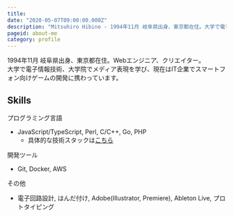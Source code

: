 ```yaml
---
title: 
date: "2020-05-07T09:00:00.000Z"
description: "Mitsuhiro Hibino - 1994年11月 岐阜県出身、東京都在住。大学で電子情報技術、大学院でメディア表現を学び、現在は都内のゲーム会社にてスマートフォン向けゲームの開発に携わっています。"
pageid: about-me
category: profile
---
```



1994年11月 岐阜県出身、東京都在住。Webエンジニア、クリエイター。  
大学で電子情報技術、大学院でメディア表現を学び、現在はIT企業でスマートフォン向けゲームの開発に携わっています。

## Skills

プログラミング言語

- JavaScript/TypeScript, Perl, C/C++, Go, PHP
  - 具体的な技術スタックは[こちら](https://nasustim.hatenadiary.com/entry/2021/01/25/010902)

開発ツール
- Git, Docker, AWS

その他

- 電子回路設計, はんだ付け, Adobe(Illustrator, Premiere), Ableton Live, プロトタイピング